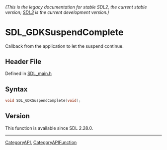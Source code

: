 ###### (This is the legacy documentation for stable SDL2, the current stable version; [SDL3](https://wiki.libsdl.org/SDL3/) is the current development version.)
# SDL_GDKSuspendComplete

Callback from the application to let the suspend continue.

## Header File

Defined in [SDL_main.h](https://github.com/libsdl-org/SDL/blob/SDL2/include/SDL_main.h)

## Syntax

```c
void SDL_GDKSuspendComplete(void);

```

## Version

This function is available since SDL 2.28.0.

----
[CategoryAPI](CategoryAPI), [CategoryAPIFunction](CategoryAPIFunction)

